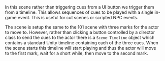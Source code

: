 In this scene rather than triggering cues from a UI button we trigger them from a timeline. This allows sequences of cues to be played with a single in-game event. This is useful for cut scenes or scripted NPC events.

The scene is setup the same to the 101 scene with three marks for the actor to move to. However, rather than clicking a button controlled by a director class to send the cues to the actor there is a `Scene Timeline` object which contains a standard Unity timeline containing each of the three cues. When the scene starts this timeline will start playing and thus the actor will move to the first mark, wait for a short while, then move to the second mark.